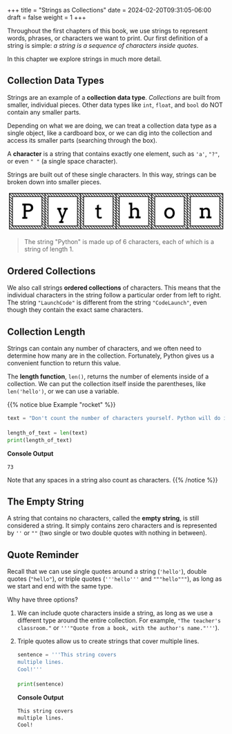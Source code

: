 +++
title = "Strings as Collections"
date = 2024-02-20T09:31:05-06:00
draft = false
weight = 1
+++

Throughout the first chapters of this book, we use strings to represent words,
phrases, or characters we want to print. Our first definition of a string is
simple: *a string is a sequence of characters inside quotes*.

In this chapter we explore strings in much more detail.

## Collection Data Types

Strings are an example of a **collection data type**. *Collections* are built
from smaller, individual pieces. Other data types like `int`, `float`, and
`bool` do NOT contain any smaller parts.

Depending on what we are doing, we can treat a collection data type as a single
object, like a cardboard box, or we can dig into the collection and access its
smaller parts (searching through the box).

A **character** is a string that contains exactly one element, such as `'a'`,
`"?"`, or even `" "` (a single space character).

Strings are built out of these single characters. In this way, strings can be
broken down into smaller pieces.

![The string "Python" broken down into individual letters.](pictures/python-string.png?classes=border)

> The string "Python" is made up of 6 characters, each of which is a string of length 1.

## Ordered Collections

We also call strings **ordered collections** of characters. This means that the
individual characters in the string follow a particular order from left to
right. The string `"LaunchCode"` is different from the string
`"CodeLaunch"`, even though they contain the exact same characters.

## Collection Length

Strings can contain any number of characters, and we often need to determine
how many are in the collection. Fortunately, Python gives us a convenient
function to return this value.

The **length function**, `len()`, returns the number of elements inside of a
collection. We can put the collection itself inside the parentheses, like
`len('hello')`, or we can use a variable.

{{% notice blue Example "rocket" %}}
```python
text = "Don't count the number of characters yourself. Python will do it for you!"

length_of_text = len(text)
print(length_of_text)
```

**Console Output**

```console
73
```

Note that any spaces in a string also count as characters.
{{% /notice %}}

## The Empty String

A string that contains no characters, called the **empty string**, is still
considered a string. It simply contains zero characters and is represented by
`''` or `""` (two single or two double quotes with nothing in between).

## Quote Reminder
Recall that we can use single quotes around a string (`'hello'`), double quotes (`"hello"`),
or triple quotes (`'''hello'''` and `"""hello"""`), as long as we start and
end with the same type.

Why have three options?

1. We can include quote characters inside a string, as long as we use a different type around the entire collection. For example, `"The teacher's classroom."` or `'''"Quote from a book, with the author's name."'''`).
1. Triple quotes allow us to create strings that cover multiple lines.

   ```python
   sentence = '''This string covers
   multiple lines.
   Cool!'''
   
   print(sentence)
   ```
   
   **Console Output**
   
   ```console
   This string covers
   multiple lines.
   Cool!
   ```

